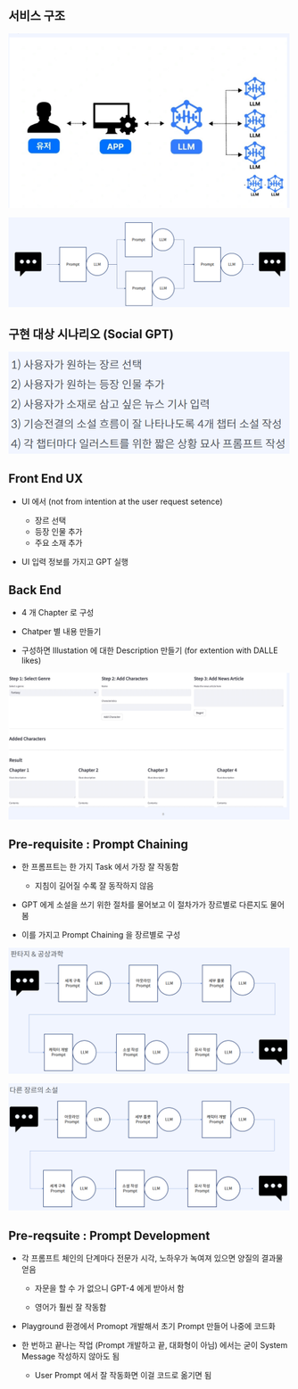 ## 서비스 구조

![Alt text](image.png)

![Alt text](image-1.png)

## 구현 대상 시나리오 (Social GPT)

![Alt text](image-2.png)

## Front End UX

- UI 에서 (not from intention at the user request setence)
  - 장르 선택 
  - 등장 인물 추가 
  - 주요 소재 추가

- UI 입력 정보를 가지고 GPT 실행

## Back End 

- 4 개 Chapter 로 구성

- Chatper 별 내용 만들기

- 구성하면 Illustation 에 대한 Description 만들기 (for extention with DALLE likes)


![Alt text](image-3.png)

## Pre-requisite : Prompt Chaining

- 한 프롬프트는 한 가지 Task 에서 가장 잘 작동함
  - 지침이 길어질 수록 잘 동작하지 않음

- GPT 에게 소설을 쓰기 위한 절차를 물어보고 이 절차가가 장르별로 다른지도 물어봄

- 이를 가지고 Prompt Chaining 을 장르별로 구성

![Alt text](image-4.png)

![Alt text](image-5.png)

## Pre-reqsuite : Prompt Development

- 각 프롬프트 체인의 단계마다 전문가 시각, 노하우가 녹여져 있으면 양질의 결과물 얻음

  - 자문을 할 수 가 없으니 GPT-4 에게 받아서 함

  - 영어가 훨씬 잘 작동함

- Playground 환경에서 Promopt 개발해서 초기 Prompt 만들어 나중에 코드화

- 한 번하고 끝나는 작업 (Prompt 개발하고 끝, 대화형이 아님) 에서는 굳이 System Message 작성하지 않아도 됨
  - User Prompt 에서 잘 작동화면 이걸 코드로 옮기면 됨

